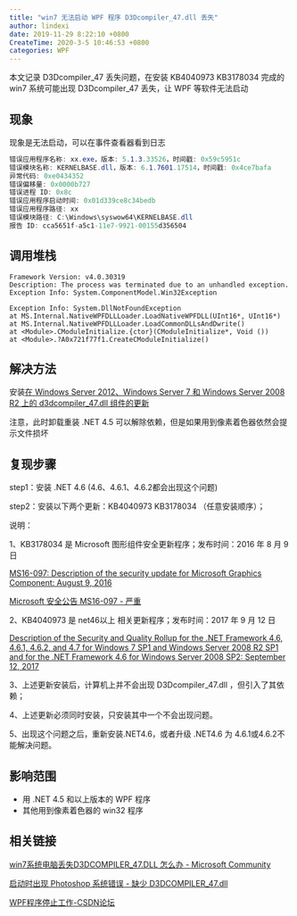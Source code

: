 ```yaml
---
title: "win7 无法启动 WPF 程序 D3Dcompiler_47.dll 丢失"
author: lindexi
date: 2019-11-29 8:22:10 +0800
CreateTime: 2020-3-5 10:46:53 +0800
categories: WPF
---
```


本文记录 D3Dcompiler_47 丢失问题，在安装 KB4040973 KB3178034 完成的 win7 系统可能出现 D3Dcompiler_47 丢失，让 WPF 等软件无法启动

<!--more-->


<!-- csdn -->
<div id="toc"></div>

## 现象

现象是无法启动，可以在事件查看器看到日志

```csharp
错误应用程序名称: xx.exe，版本: 5.1.3.33526，时间戳: 0x59c5951c
错误模块名称: KERNELBASE.dll，版本: 6.1.7601.17514，时间戳: 0x4ce7bafa
异常代码: 0xe0434352
错误偏移量: 0x0000b727
错误进程 ID: 0x8c
错误应用程序启动时间: 0x01d339ce8c34bedb
错误应用程序路径: xx
错误模块路径: C:\Windows\syswow64\KERNELBASE.dll
报告 ID: cca5651f-a5c1-11e7-9921-00155d356504
```

## 调用堆栈

```
Framework Version: v4.0.30319
Description: The process was terminated due to an unhandled exception.
Exception Info: System.ComponentModel.Win32Exception

Exception Info: System.DllNotFoundException
at MS.Internal.NativeWPFDLLLoader.LoadNativeWPFDLL(UInt16*, UInt16*)
at MS.Internal.NativeWPFDLLLoader.LoadCommonDLLsAndDwrite()
at <Module>.CModuleInitialize.{ctor}(CModuleInitialize*, Void ())
at <Module>.?A0x721f77f1.CreateCModuleInitialize()
```

## 解决方法

安装[在 Windows Server 2012、Windows Server 7 和 Windows Server 2008 R2 上的 d3dcompiler_47.dll 组件的更新](https://support.microsoft.com/zh-cn/help/4019990/update-for-the-d3dcompiler-47-dll-component-on-windows )

注意，此时卸载重装 .NET 4.5 可以解除依赖，但是如果用到像素着色器依然会提示文件损坏

## 复现步骤

step1：安装 .NET 4.6 (4.6、4.6.1、4.6.2都会出现这个问题)

step2：安装以下两个更新：KB4040973 KB3178034 （任意安装顺序）；

说明：

1、KB3178034 是 Microsoft 图形组件安全更新程序；发布时间：2016 年 8 月 9 日

[MS16-097: Description of the security update for Microsoft Graphics Component: August 9, 2016](https://support.microsoft.com/en-us/help/3178034/ms16-097-description-of-the-security-update-for-microsoft-graphics-com )

[Microsoft 安全公告 MS16-097 - 严重](https://docs.microsoft.com/zh-cn/security-updates/Securitybulletins/2016/ms16-097?redirectedfrom=MSDN )

2、KB4040973 是 net46以上 相关更新程序；发布时间：2017 年 9 月 12 日

[Description of the Security and Quality Rollup for the .NET Framework 4.6, 4.6.1, 4.6.2, and 4.7 for Windows 7 SP1 and Windows Server 2008 R2 SP1 and for the .NET Framework 4.6 for Windows Server 2008 SP2: September 12, 2017](https://support.microsoft.com/en-us/help/4040973/description-of-the-security-and-quality-rollup-for-the-net-framework-4 )

3、上述更新安装后，计算机上并不会出现 D3Dcompiler_47.dll ，但引入了其依赖；

4、上述更新必须同时安装，只安装其中一个不会出现问题。

5、出现这个问题之后，重新安装.NET4.6，或者升级 .NET4.6 为 4.6.1或4.6.2不能解决问题。

## 影响范围

- 用 .NET 4.5 和以上版本的 WPF 程序
- 其他用到像素着色器的 win32 程序

## 相关链接

[win7系统电脑丢失D3DCOMPILER_47.DLL 怎么办 - Microsoft Community](https://answers.microsoft.com/zh-hans/windows/forum/all/win7%E7%B3%BB%E7%BB%9F%E7%94%B5%E8%84%91%E4%B8%A2/85dec42a-f0ed-4b16-bb57-fd838ca1a49c?auth=1 )

[启动时出现 Photoshop 系统错误 - 缺少 D3DCOMPILER_47.dll](https://helpx.adobe.com/cn/photoshop/kb/photoshop-error-launch-d3dcompiler.html )

[WPF程序停止工作-CSDN论坛](https://bbs.csdn.net/topics/392423671 )

